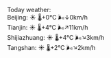 Today weather:  
Beijing: ☀️   🌡️+0°C 🌬️↓0km/h  
Tianjin: ☀️   🌡️+4°C 🌬️↗11km/h  
Shijiazhuang: ☀️   🌡️+4°C 🌬️↘3km/h  
Tangshan: ☀️   🌡️+2°C 🌬️↘2km/h  

